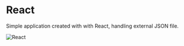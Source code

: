 # React

Simple application created with with React, handling external JSON file.

<img src='https://github.com/ruben2079/react/react_gif.gif' title='React' width='' alt='React' />
